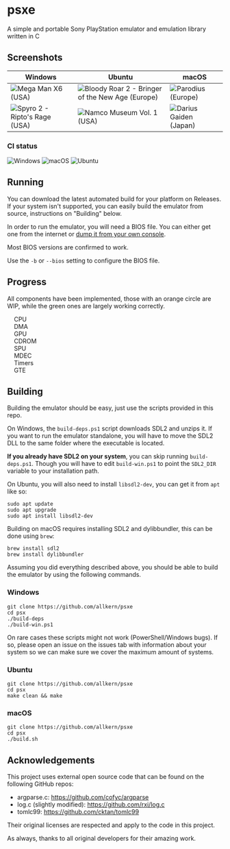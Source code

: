 # psxe
A simple and portable Sony PlayStation emulator and emulation library written in C

## Screenshots
| Windows  | Ubuntu | macOS |
| ------------- | ------------- | ------------- 
| ![Mega Man X6 (USA)](https://github.com/allkern/psxe/assets/15825466/34dde8f9-eedb-4b44-a08d-c17026df2ff2) | ![Bloody Roar 2 - Bringer of the New Age (Europe)](https://github.com/allkern/psxe/assets/15825466/41a6dc67-b0ba-442f-bed6-7b207c0db4dd) | ![Parodius (Europe)](https://github.com/allkern/psxe/assets/15825466/9ab291d9-ec47-4997-92d3-23e38982ae45) |
| ![Spyro 2 - Ripto's Rage (USA)](https://github.com/allkern/psxe/assets/15825466/e161ab66-af57-4327-9a94-8b2591a0012a) | ![Namco Museum Vol. 1 (USA)](https://github.com/allkern/psxe/assets/15825466/67ea61e4-5f30-470c-a978-23e0755850b6) | ![Darius Gaiden (Japan)](https://github.com/allkern/psxe/assets/15825466/0c55118c-ab42-40e5-b34a-7594528080bf) |

### CI status
![Windows](https://github.com/allkern/psx/actions/workflows/windows.yml/badge.svg)
![macOS](https://github.com/allkern/psx/actions/workflows/macos.yml/badge.svg)
![Ubuntu](https://github.com/allkern/psx/actions/workflows/ubuntu.yml/badge.svg)

## Running
You can download the latest automated build for your platform on Releases. If your system isn't supported, you can easily build the emulator from source, instructions on "Building" below.

In order to run the emulator, you will need a BIOS file. You can either get one from the internet or [dump it from your own console](https://www.youtube.com/watch?v=u8eHp0COcBo).

Most BIOS versions are confirmed to work.

Use the `-b` or `--bios` setting to configure the BIOS file.

## Progress
All components have been implemented, those with an orange circle are WIP, while the green ones are largely working correctly.

<img src="https://github.com/allkern/psxe/assets/15825466/199c20e4-4e7e-4d0a-a033-eda347034ed5" width="12" height="12"/> CPU </br>
<img src="https://github.com/allkern/psxe/assets/15825466/199c20e4-4e7e-4d0a-a033-eda347034ed5" width="12" height="12"/> DMA </br>
<img src="https://github.com/allkern/psxe/assets/15825466/0ed1fe97-de2f-47de-bb30-82286e6c5fa0" width="12" height="12"/> GPU </br>
<img src="https://github.com/allkern/psxe/assets/15825466/0ed1fe97-de2f-47de-bb30-82286e6c5fa0" width="12" height="12"/> CDROM </br>
<img src="https://github.com/allkern/psxe/assets/15825466/0ed1fe97-de2f-47de-bb30-82286e6c5fa0" width="12" height="12"/> SPU </br>
<img src="https://github.com/allkern/psxe/assets/15825466/0ed1fe97-de2f-47de-bb30-82286e6c5fa0" width="12" height="12"/> MDEC </br>
<img src="https://github.com/allkern/psxe/assets/15825466/0ed1fe97-de2f-47de-bb30-82286e6c5fa0" width="12" height="12"/> Timers </br>
<img src="https://github.com/allkern/psxe/assets/15825466/0ed1fe97-de2f-47de-bb30-82286e6c5fa0" width="12" height="12"/> GTE </br>

## Building
Building the emulator should be easy, just use the scripts provided in this repo.

On Windows, the `build-deps.ps1` script downloads SDL2 and unzips it. If you want to run the emulator standalone, you will have to move the SDL2 DLL to the same folder where the executable is located.

**If you already have SDL2 on your system**, you can skip running `build-deps.ps1`. Though you will have to edit `build-win.ps1` to point the `SDL2_DIR` variable to your installation path.

On Ubuntu, you will also need to install `libsdl2-dev`, you can get it from `apt` like so:
```
sudo apt update
sudo apt upgrade
sudo apt install libsdl2-dev
```

Building on macOS requires installing SDL2 and dylibbundler, this can be done using `brew`:
```
brew install sdl2
brew install dylibbundler
```

Assuming you did everything described above, you should be able to build the emulator by using the following commands.

### Windows
```
git clone https://github.com/allkern/psxe
cd psx
./build-deps
./build-win.ps1
```
On rare cases these scripts might not work (PowerShell/Windows bugs). If so, please open an issue on the issues tab with information about your system so we can make sure we cover the maximum amount of systems. 

### Ubuntu
```
git clone https://github.com/allkern/psxe
cd psx
make clean && make
```

### macOS
```
git clone https://github.com/allkern/psxe
cd psx
./build.sh
```

## Acknowledgements
This project uses external open source code that can be found on the following GitHub repos:
- argparse.c: https://github.com/cofyc/argparse
- log.c (slightly modified): https://github.com/rxi/log.c
- tomlc99: https://github.com/cktan/tomlc99

Their original licenses are respected and apply to the code in this project.

As always, thanks to all original developers for their amazing work.
